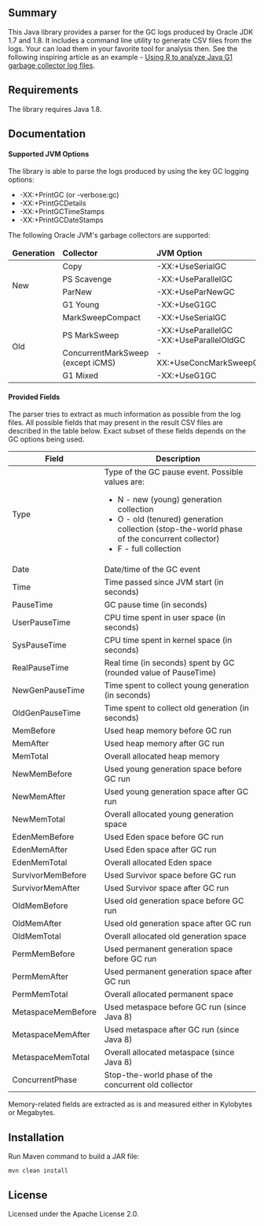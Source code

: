 ## Summary
This Java library provides a parser for the GC logs produced by Oracle JDK 1.7 and 1.8. It includes a command line utility to generate CSV files from the logs. Your can load them in your favorite tool for analysis then. See the following inspiring article as an example - [Using R to analyze Java G1 garbage collector log files](https://blogs.oracle.com/taylor22/entry/using_r_to_analyze_g1gc).

## Requirements
The library requires Java 1.8.

## Documentation
#### Supported JVM Options
The library is able to parse the logs produced by using the key GC logging options:
* -XX:+PrintGC (or -verbose:gc)
* -XX:+PrintGCDetails
* -XX:+PrintGCTimeStamps
* -XX:+PrintGCDateStamps

The following Oracle JVM's garbage collectors are supported:

<table>
<thead>
<tr>
  <td><b>Generation</b></td>
  <td><b>Collector<b></td>
  <td><b>JVM Option</b></td>
</tr>
</thead>
<tbody>
  <tr><td rowspan="4">New</td><td>Copy</td><td>-XX:+UseSerialGC</td></tr>
  <tr><td>PS Scavenge</td><td>-XX:+UseParallelGC</td></tr>
  <tr><td>ParNew</td><td>-XX:+UseParNewGC</td></tr>
  <tr><td>G1 Young</td><td>-XX:+UseG1GC</td></tr>
  <tr><td rowspan="4">Old</td><td>MarkSweepCompact</td><td>-XX:+UseSerialGC</td></tr>
  <tr><td>PS MarkSweep</td><td>-XX:+UseParallelGC<br/>-XX:+UseParallelOldGC</td></tr>
  <tr><td>ConcurrentMarkSweep<br/>(except iCMS)</td><td>-XX:+UseConcMarkSweepGC</td></tr>
  <tr><td>G1 Mixed</td><td>-XX:+UseG1GC</td></tr>
</tbody>
</table>

#### Provided Fields
The parser tries to extract as much information as possible from the log files. All possible fields that may present in the result CSV files are described in the table below. Exact subset of these fields depends on the GC options being used.

<table>
<thead>
  <tr><th>Field</th><th>Description</th></tr>
</thead>
<tbody>
  <tr>
    <td>Type</td>
    <td>Type of the GC pause event. Possible values are:
      <ul>
        <li>N - new (young) generation collection</li>
        <li>O - old (tenured) generation collection (stop-the-world phase of the concurrent collector)</li>
        <li>F - full collection</li>
      </ul>
    </td>
  </tr>
  <tr><td>Date</td><td>Date/time of the GC event</td></tr>
  <tr><td>Time</td><td>Time passed since JVM start (in seconds)</td></tr>
  <tr><td>PauseTime</td><td>GC pause time (in seconds)</td></tr>
  <tr><td>UserPauseTime</td><td>CPU time spent in user space (in seconds)</td></tr>
  <tr><td>SysPauseTime</td><td>CPU time spent in kernel space (in seconds)</td></tr>
  <tr><td>RealPauseTime</td><td>Real time (in seconds) spent by GC (rounded value of PauseTime)</td></tr>
  <tr><td>NewGenPauseTime</td><td>Time spent to collect young generation (in seconds)</td></tr>
  <tr><td>OldGenPauseTime</td><td>Time spent to collect old generation (in seconds)</td></tr>
  <tr><td>MemBefore</td><td>Used heap memory before GC run</td></tr>
  <tr><td>MemAfter</td><td>Used heap memory after GC run</td></tr>
  <tr><td>MemTotal</td><td>Overall allocated heap memory</td></tr>
  <tr><td>NewMemBefore</td><td>Used young generation space before GC run</td></tr>
  <tr><td>NewMemAfter</td><td>Used young generation space after GC run</td></tr>
  <tr><td>NewMemTotal</td><td>Overall allocated young generation space</td></tr>
  <tr><td>EdenMemBefore</td><td>Used Eden space before GC run</td></tr>
  <tr><td>EdenMemAfter</td><td>Used Eden space after GC run</td></tr>
  <tr><td>EdenMemTotal</td><td>Overall allocated Eden space</td></tr>
  <tr><td>SurvivorMemBefore</td><td>Used Survivor space before GC run</td></tr>
  <tr><td>SurvivorMemAfter</td><td>Used Survivor space after GC run</td></tr>
  <tr><td>OldMemBefore</td><td>Used old generation space before GC run</td></tr>
  <tr><td>OldMemAfter</td><td>Used old generation space after GC run</td></tr>
  <tr><td>OldMemTotal</td><td>Overall allocated old generation space</td></tr>
  <tr><td>PermMemBefore</td><td>Used permanent generation space before GC run</td></tr>
  <tr><td>PermMemAfter</td><td>Used permanent generation space after GC run</td></tr>
  <tr><td>PermMemTotal</td><td>Overall allocated permanent space</td></tr>
  <tr><td>MetaspaceMemBefore</td><td>Used metaspace before GC run (since Java 8)</td></tr>
  <tr><td>MetaspaceMemAfter</td><td>Used metaspace after GC run (since Java 8)</td></tr>
  <tr><td>MetaspaceMemTotal</td><td>Overall allocated metaspace (since Java 8)</td></tr>
  <tr><td>ConcurrentPhase</td><td>Stop-the-world phase of the concurrent old collector</td></tr>
</tbody>
</table>

Memory-related fields are extracted as is and measured either in Kylobytes or Megabytes.

## Installation
Run Maven command to build a JAR file:

`mvn clean install`

## License
Licensed under the Apache License 2.0.

